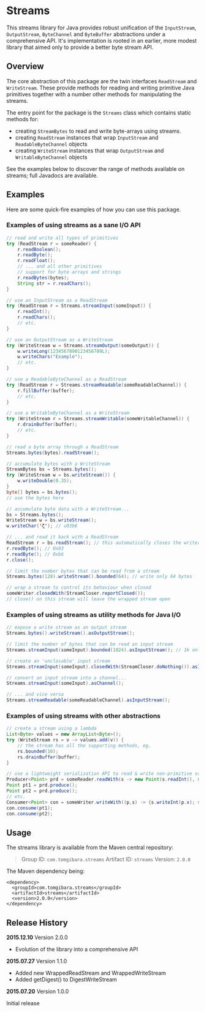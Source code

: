 Streams
=======

This streams library for Java provides robust unification of the `InputStream`, `OutputStream`, `ByteChannel` and `ByteBuffer` abstractions under a comprehensive API. It's implementation is rooted in an earlier, more modest library that aimed only to provide a better byte stream API.

Overview
--------

The core abstraction of this package are the twin interfaces `ReadStream` and `WriteStream`. These provide methods for reading and writing primitive Java primitives together with a number other methods for manipulating the streams.

The entry point for the package is the `Streams` class which contains static methods for:

 * creating `StreamBytes` to read and write byte-arrays using streams.
 * creating `ReadStream` instances that wrap `InputStream` and `ReadableByteChannel` objects
 * creating `WriteStream` instances that wrap `OutputStream` and `WritableByteChannel` objects

See the examples below to discover the range of methods available on streams; full Javadocs are available.

Examples
--------

Here are some quick-fire examples of how you can use this package.

### Examples of using streams as a sane I/O API

```java
// read and write all types of primitives
try (ReadStream r = someReader) {
	r.readBoolean();
	r.readByte();
	r.readFloat();
	// ... and all other primitives
	// support for byte arrays and strings
	r.readBytes(bytes);
	String str = r.readChars();
}

// use an InputStream as a ReadStream
try (ReadStream r = Streams.streamInput(someInput)) {
	r.readInt();
	r.readChars();
	// etc.
}

// use an OutputStream as a WriteStream
try (WriteStream w = Streams.streamOutput(someOutput)) {
	w.writeLong(1234567890123456789L);
	w.writeChars("Example");
	// etc.
}

// use a ReadableByteChannel as a ReadStream
try (ReadStream r = Streams.streamReadable(someReadableChannel)) {
	r.fillBuffer(buffer);
	// etc.
}

// use a WritableByteChannel as a WriteStream
try (WriteStream r = Streams.streamWritable(someWritableChannel)) {
	r.drainBuffer(buffer);
	// etc.
}

// read a byte array through a ReadStream
Streams.bytes(bytes).readStream();

// accumulate bytes with a WriteStream
StreamBytes bs = Streams.bytes();
try (WriteStream w = bs.writeStream()) {
	w.writeDouble(0.35);
}
byte[] bytes = bs.bytes();
// use the bytes here

// accumulate byte data with a WriteStream...
bs = Streams.bytes();
WriteStream w = bs.writeStream();
w.writeChar('ζ'); // u03b6

// ... and read it back with a ReadStream
ReadStream r = bs.readStream(); // this automatically closes the writer
r.readByte(); // 0x03
r.readByte(); // 0xb6
r.close();

// limit the number bytes that can be read from a stream
Streams.bytes(128).writeStream().bounded(64); // write only 64 bytes

// wrap a stream to control its behaviour when closed
someWriter.closedWith(StreamCloser.reportClosed());
// close() on this stream will leave the wrapped stream open
```

### Examples of using streams as utility methods for Java I/O

```java
// expose a write stream as an output stream
Streams.bytes().writeStream().asOutputStream();

// limit the number of bytes that can be read an input stream
Streams.streamInput(someInput).bounded(1024).asInputStream(); // 1k only

// create an 'unclosable' input stream
Streams.streamInput(someInput).closedWith(StreamCloser.doNothing()).asInputStream();

// convert an input stream into a channel...
Streams.streamInput(someInput).asChannel();

// ... and vice versa
Streams.streamReadable(someReadableChannel).asInputStream();
```

### Examples of using streams with other abstractions

```java
// create a stream using a lambda
List<Byte> values = new ArrayList<Byte>();
try (WriteStream rs = v -> values.add(v)) {
	// the stream has all the supporting methods, eg.
	rs.bounded(10);
	rs.drainBuffer(buffer);
}

// use a lightweight serialization API to read & write non-primitive values
Producer<Point> prd = someReader.readWith(s -> new Point(s.readInt(), s.readInt()));
Point pt1 = prd.produce();
Point pt2 = prd.produce();
// etc.
Consumer<Point> con = someWriter.writeWith((p,s) -> {s.writeInt(p.x); s.writeInt(p.y);});
con.consume(pt1);
con.consume(pt2);
```

Usage
-----

The streams library is available from the Maven central repository:

> Group ID:    `com.tomgibara.streams`
> Artifact ID: `streams`
> Version:     `2.0.0`

The Maven dependency being:

    <dependency>
      <groupId>com.tomgibara.streams</groupId>
      <artifactId>streams</artifactId>
      <version>2.0.0</version>
    </dependency>

Release History
---------------

**2015.12.10** Version 2.0.0
 * Evolution of the library into a comprehensive API

**2015.07.27** Version 1.1.0

 * Added new WrappedReadStream and WrappedWriteStream
 * Added getDigest() to DigestWriteStream

**2015.07.20** Version 1.0.0

Initial release
